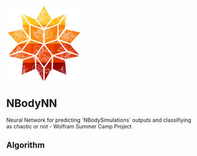 <img src="./src/wolfram_spikey_b.png" width="200px;" height="200px;">

<h1>NBodyNN</h1>
<p>Neural Network for predicting `NBodySimulations` outputs and classifiying as chaotic or not - Wolfram Summer Camp Project</p>

<h2>Algorithm</h2>
